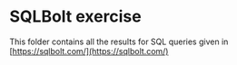 # SQLBolt exercise

This folder contains all the results for SQL queries given in [https://sqlbolt.com/](https://sqlbolt.com/)